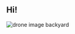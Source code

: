 ## Hi!


<img src="https://github.com/tkylesh/tkylesh/blob/main/DJI_0335.JPG" alt="drone image backyard"/>


